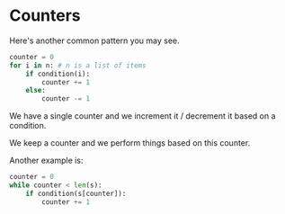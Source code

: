 # Counters

Here's another common pattern you may see.

```python
counter = 0
for i in n: # n is a list of items
    if condition(i):
        counter += 1
    else:
        counter -= 1
```

We have a single counter and we increment it / decrement it based on a condition. 

We keep a counter and we perform things based on this counter.

Another example is:

```python
counter = 0
while counter < len(s):
    if condition(s[counter]):
        counter += 1
```

